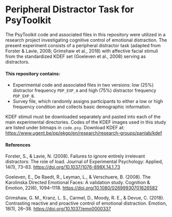 # Peripheral Distractor Task for PsyToolkit

The PsyToolkit code and associated files in this repository were utilized in a research project investigating cognitive control of emotional distraction. The present experiment consists of a peripheral distractor task (adapted from Forster & Lavie, 2008; Grimshaw et al., 2018) with affective facial stimuli from the standardized KDEF set (Goeleven et al., 2008) serving as distractors. 

#### This repository contains: 

- Experimental code and associated files in two versions: low (25%) distractor frequency `PDP_EXP_A` and high (75%) distractor frequency `PDP_EXP_B`.
- Survey file, which randomly assigns participants to either a low or high frequency condition and collects basic demographic information. 

KDEF stimuli must be downloaded separately and pasted into each of the main experimental directories. Codes of the KDEF images used in this study are listed under bitmaps in `code.psy`.
Download KDEF at: https://www.ugent.be/pp/ekgp/en/research/research-groups/panlab/kdef



#### References

Forster, S., & Lavie, N. (2008). Failures to ignore entirely irrelevant distractors: The role of load. Journal of Experimental Psychology: Applied, 14(1), 73–83. https://doi.org/10.1037/1076-898X.14.1.73

Goeleven, E., De Raedt, R., Leyman, L., & Verschuere, B. (2008). The Karolinska Directed Emotional Faces: A validation study. Cognition & Emotion, 22(6), 1094–1118. https://doi.org/10.1080/02699930701626582

Grimshaw, G. M., Kranz, L. S., Carmel, D., Moody, R. E., & Devue, C. (2018). Contrasting reactive and proactive control of emotional distraction. Emotion, 18(1), 26–38. https://doi.org/10.1037/emo0000337
